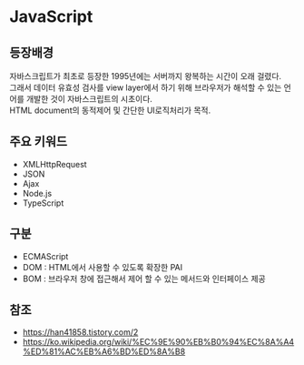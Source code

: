 # JavaScript

## 등장배경
자바스크립트가 최초로 등장한 1995년에는 서버까지 왕복하는 시간이 오래 걸렸다.  
그래서 데이터 유효성 검사를 view layer에서 하기 위해 브라우저가 해석할 수 있는 언어를 개발한 것이 자바스크립트의 시초이다.  
HTML document의 동적제어 및 간단한 UI로직처리가 목적.

## 주요 키워드
- XMLHttpRequest
- JSON
- Ajax
- Node.js 
- TypeScript


## 구분
- ECMAScript
- DOM : HTML에서 사용할 수 있도록 확장한 PAI
- BOM : 브라우저 창에 접근해서 제어 할 수 있는 메서드와 인터페이스 제공

## 참조 
- https://han41858.tistory.com/2
- https://ko.wikipedia.org/wiki/%EC%9E%90%EB%B0%94%EC%8A%A4%ED%81%AC%EB%A6%BD%ED%8A%B8




